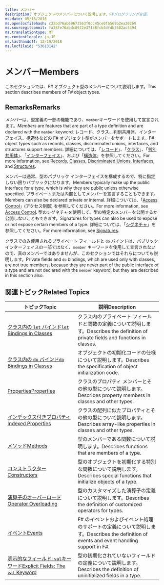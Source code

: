 ```yaml
---
title: メンバー
description: オブジェクトのメンバーについて説明します、F#プログラミング言語。
ms.date: 05/16/2016
ms.openlocfilehash: c32bd76ab60673563f0cc45ce0fb569b2ea262b9
ms.sourcegitcommit: fa38fe76abdc8972e37138fcb4dfdb3502ac5394
ms.translationtype: MT
ms.contentlocale: ja-JP
ms.lasthandoff: 12/19/2018
ms.locfileid: "53613142"
---
```

# <a name="members"></a><span data-ttu-id="cfeee-103">メンバー</span><span class="sxs-lookup"><span data-stu-id="cfeee-103">Members</span></span>

<span data-ttu-id="cfeee-104">このセクションでは、F# オブジェクト型のメンバーについて説明します。</span><span class="sxs-lookup"><span data-stu-id="cfeee-104">This section describes members of F# object types.</span></span>

## <a name="remarks"></a><span data-ttu-id="cfeee-105">Remarks</span><span class="sxs-lookup"><span data-stu-id="cfeee-105">Remarks</span></span>

<span data-ttu-id="cfeee-106">*メンバー*は、型定義の一部の機能であり、`member`キーワードを使用して宣言されます。</span><span class="sxs-lookup"><span data-stu-id="cfeee-106">*Members* are features that are part of a type definition and are declared with the `member` keyword.</span></span> <span data-ttu-id="cfeee-107">レコード、クラス、判別共用体、インターフェイス、構造体などの F# オブジェクト型がメンバーをサポートします。</span><span class="sxs-lookup"><span data-stu-id="cfeee-107">F# object types such as records, classes, discriminated unions, interfaces, and structures support members.</span></span> <span data-ttu-id="cfeee-108">詳細については、「[レコード](../records.md)」、「[クラス](../classes.md)」、「[判別共用体](../discriminated-Unions.md)」、「[インターフェイス](../interfaces.md)」、および「[構造体](../structures.md)」を参照してください。</span><span class="sxs-lookup"><span data-stu-id="cfeee-108">For more information, see [Records](../records.md), [Classes](../classes.md), [Discriminated Unions](../discriminated-Unions.md), [Interfaces](../interfaces.md), and [Structures](../structures.md).</span></span>

<span data-ttu-id="cfeee-109">メンバーは通常、型のパブリック インターフェイスを構成するので、特に指定しない限りパブリックになります。</span><span class="sxs-lookup"><span data-stu-id="cfeee-109">Members typically make up the public interface for a type, which is why they are public unless otherwise specified.</span></span> <span data-ttu-id="cfeee-110">プライベートまたは内部としてメンバーを宣言することもできます。</span><span class="sxs-lookup"><span data-stu-id="cfeee-110">Members can also be declared private or internal.</span></span> <span data-ttu-id="cfeee-111">詳細については、「[Access Control](../access-Control.md)」(アクセス制御) を参照してください。</span><span class="sxs-lookup"><span data-stu-id="cfeee-111">For more information, see [Access Control](../access-Control.md).</span></span> <span data-ttu-id="cfeee-112">型のシグネチャを使用して、型の特定のメンバーを公開するか公開しないこともできます。</span><span class="sxs-lookup"><span data-stu-id="cfeee-112">Signatures for types can also be used to expose or not expose certain members of a type.</span></span> <span data-ttu-id="cfeee-113">詳細については、「[シグネチャ](../signatures.md)」を参照してください。</span><span class="sxs-lookup"><span data-stu-id="cfeee-113">For more information, see [Signatures](../signatures.md).</span></span>

<span data-ttu-id="cfeee-114">クラスでのみ使用されるプライベート フィールドと `do` バインドは、パブリック インターフェイスの一部ではなく、`member` キーワードを使用して宣言されないので、真のメンバーではありませんが、このセクションではそれらについても説明します。</span><span class="sxs-lookup"><span data-stu-id="cfeee-114">Private fields and `do` bindings, which are used only with classes, are not true members, because they are never part of the public interface of a type and are not declared with the `member` keyword, but they are described in this section also.</span></span>

## <a name="related-topics"></a><span data-ttu-id="cfeee-115">関連トピック</span><span class="sxs-lookup"><span data-stu-id="cfeee-115">Related Topics</span></span>

|<span data-ttu-id="cfeee-116">トピック</span><span class="sxs-lookup"><span data-stu-id="cfeee-116">Topic</span></span>|<span data-ttu-id="cfeee-117">説明</span><span class="sxs-lookup"><span data-stu-id="cfeee-117">Description</span></span>|
|-----|-----------|
|[<span data-ttu-id="cfeee-118">クラス内の `let` バインド</span><span class="sxs-lookup"><span data-stu-id="cfeee-118">`let` Bindings in Classes</span></span>](let-bindings-in-classes.md)|<span data-ttu-id="cfeee-119">クラス内のプライベート フィールドと関数の定義について説明します。</span><span class="sxs-lookup"><span data-stu-id="cfeee-119">Describes the definition of private fields and functions in classes.</span></span>|
|[<span data-ttu-id="cfeee-120">クラス内の `do` バインド</span><span class="sxs-lookup"><span data-stu-id="cfeee-120">`do` Bindings in Classes</span></span>](do-bindings-in-classes.md)|<span data-ttu-id="cfeee-121">オブジェクトの初期化コードの仕様について説明します。</span><span class="sxs-lookup"><span data-stu-id="cfeee-121">Describes the specification of object initialization code.</span></span>|
|[<span data-ttu-id="cfeee-122">Properties</span><span class="sxs-lookup"><span data-stu-id="cfeee-122">Properties</span></span>](properties.md)|<span data-ttu-id="cfeee-123">クラスのプロパティ メンバーとその他の型について説明します。</span><span class="sxs-lookup"><span data-stu-id="cfeee-123">Describes property members in classes and other types.</span></span>|
|[<span data-ttu-id="cfeee-124">インデックス付きプロパティ</span><span class="sxs-lookup"><span data-stu-id="cfeee-124">Indexed Properties</span></span>](indexed-properties.md)|<span data-ttu-id="cfeee-125">クラスの配列に似たプロパティとその他の型について説明します。</span><span class="sxs-lookup"><span data-stu-id="cfeee-125">Describes array-like properties in classes and other types.</span></span>|
|[<span data-ttu-id="cfeee-126">メソッド</span><span class="sxs-lookup"><span data-stu-id="cfeee-126">Methods</span></span>](methods.md)|<span data-ttu-id="cfeee-127">型のメンバーである関数について説明します。</span><span class="sxs-lookup"><span data-stu-id="cfeee-127">Describes functions that are members of a type.</span></span>|
|[<span data-ttu-id="cfeee-128">コンストラクター</span><span class="sxs-lookup"><span data-stu-id="cfeee-128">Constructors</span></span>](constructors.md)|<span data-ttu-id="cfeee-129">型のオブジェクトを初期化する特別な関数について説明します。</span><span class="sxs-lookup"><span data-stu-id="cfeee-129">Describes special functions that initialize objects of a type.</span></span>|
|[<span data-ttu-id="cfeee-130">演算子のオーバーロード</span><span class="sxs-lookup"><span data-stu-id="cfeee-130">Operator Overloading</span></span>](../operator-overloading.md)|<span data-ttu-id="cfeee-131">型のカスタマイズした演算子の定義について説明します。</span><span class="sxs-lookup"><span data-stu-id="cfeee-131">Describes the definition of customized operators for types.</span></span>|
|[<span data-ttu-id="cfeee-132">イベント</span><span class="sxs-lookup"><span data-stu-id="cfeee-132">Events</span></span>](events.md)|<span data-ttu-id="cfeee-133">F# のイベントおよびイベント処理のサポートの定義について説明します。</span><span class="sxs-lookup"><span data-stu-id="cfeee-133">Describes the definition of events and event handling support in F#.</span></span>|
|[<span data-ttu-id="cfeee-134">明示的なフィールド: `val`キーワード</span><span class="sxs-lookup"><span data-stu-id="cfeee-134">Explicit Fields: The `val` Keyword</span></span>](explicit-fields-the-val-keyword.md)|<span data-ttu-id="cfeee-135">型の初期化されていないフィールドの定義について説明します。</span><span class="sxs-lookup"><span data-stu-id="cfeee-135">Describes the definition of uninitialized fields in a type.</span></span>|